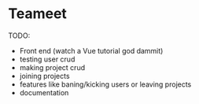 # Teameet

TODO:
- Front end (watch a Vue tutorial god dammit)
- testing user crud
- making project crud
- joining projects
- features like baning/kicking users or leaving projects
- documentation